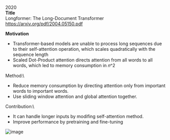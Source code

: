 2020\
**Title**\
Longformer: The Long-Document Transformer
https://arxiv.org/pdf/2004.05150.pdf

**Motivation**
- Transformer-based models are unable to process long sequences due to their self-attention operation, which scales quadratically with the sequence length
- Scaled Dot-Product attention directs attention from all words to all words, which led to memory consumption in 𝑛^2

Method:\
- Reduce memory consumption by directing attention only from important words to important words.
- Use sliding window attention and global attention together.

Contribution:\
- It can handle longer inputs by modifing self-attention method.
- Improve performance by pretraining and fine-tuning


![image](https://user-images.githubusercontent.com/50447179/157231971-ebb497ad-eff1-45fc-998a-34ec6f4420c7.png)
